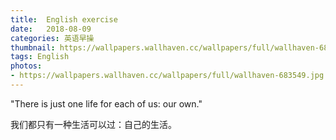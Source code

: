 ```yaml
---
title:  English exercise
date:   2018-08-09
categories: 英语早操
thumbnail: https://wallpapers.wallhaven.cc/wallpapers/full/wallhaven-683549.jpg
tags: English
photos:
- https://wallpapers.wallhaven.cc/wallpapers/full/wallhaven-683549.jpg
---
```


"There is just one life for each of us: our own."
<p>我们都只有一种生活可以过：自己的生活。</p>
